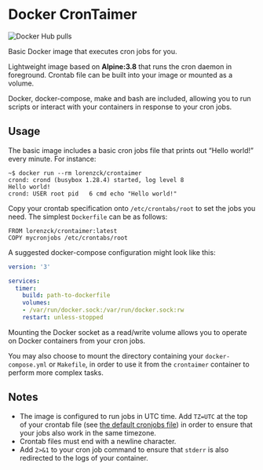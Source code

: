 # Docker CronTaimer

![Docker Hub pulls](https://img.shields.io/docker/pulls/lorenzck/crontaimer.svg)

Basic Docker image that executes cron jobs for you.

Lightweight image based on **Alpine:3.8** that runs the cron daemon in foreground.
Crontab file can be built into your image or mounted as a volume.

Docker, docker-compose, make and bash are included, allowing you to run scripts or interact with your containers in response to your cron jobs.

## Usage

The basic image includes a basic cron jobs file that prints out “Hello world!” every minute.
For instance:

```
~$ docker run --rm lorenzck/crontaimer
crond: crond (busybox 1.28.4) started, log level 8
Hello world!
crond: USER root pid   6 cmd echo "Hello world!"
```

Copy your crontab specification onto `/etc/crontabs/root` to set the jobs you need.
The simplest `Dockerfile` can be as follows:

```
FROM lorenzck/crontaimer:latest
COPY mycronjobs /etc/crontabs/root
```

A suggested docker-compose configuration might look like this:

```yml
version: '3'

services:
  timer:
    build: path-to-dockerfile
    volumes:
    - /var/run/docker.sock:/var/run/docker.sock:rw
    restart: unless-stopped
```

Mounting the Docker socket as a read/write volume allows you to operate on Docker containers from your cron jobs.

You may also choose to mount the directory containing your `docker-compose.yml` or `Makefile`, in order to use it from the `crontaimer` container to perform more complex tasks.

## Notes

* The image is configured to run jobs in UTC time.
  Add `TZ=UTC` at the top of your crontab file (see [the default cronjobs file](https://github.com/LorenzCK/docker-crontaimer/blob/master/cronjobs)) in order to ensure that your jobs also work in the same timezone.
* Crontab files must end with a newline character.
* Add `2>&1` to your cron job command to ensure that `stderr` is also redirected to the logs of your container.
